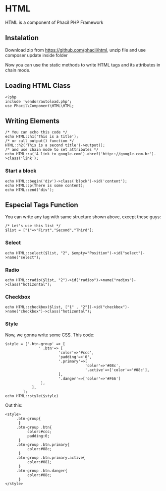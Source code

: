 # HTML
HTML is a component of Phacil PHP Framework

## Instalation 
Download zip from https://github.com/phacil/html, unzip file and use composer update inside folder
   
Now you can use the static methods to write HTML tags and its attributes in chain mode.

## Loading HTML Class
    
    <?php
    include 'vendor/autoload.php';
    use Phacil\Component\HTML\HTML;

## Writing Elements
    
    /* You can echo this code */
    echo HTML::h1('This is a title');
    /* or call output() function */
    HTML::h2('This is a second title')->output();
    /* and use chain mode to set attributes */
    echo HTML::a('A link to google.com')->href('http:://google.com.br')->class('link');

### Start a block
    
    echo HTML::begin('div')->class('block')->id('content');
    echo HTML::p(There is some content);
    echo HTML::end('div');

## Especial Tags Function
You can write any tag with same structure shown above, except these guys:
    
    /* Let's use this list */
    $list = ["1"=>"First","Second","Third"];

### Select
    echo HTML::select($list, "2", $empty="Position")->id("select")->name("select");

### Radio
    
    echo HTML::radio($list, "2")->id("radios")->name("radios")->class("hotizontal");

### Checkbox
    
    echo HTML::checkbox($list, ["1" , "2"])->id("checkbox")->name("checkbox")->class("hotizontal");

### Style
Now, we gonna write some CSS.
This code: 

    $style = ['.btn-group' => [
                   ' .btn'=> [                    
                            'color'=>'#ccc',
                            'padding'=>'0',
                            '.primary'=>[
                                        'color'=>'#08c',
                                        '.active'=>['color'=>'#08c'],
                            ],
                            '.danger'=>['color'=>'#F66']
                    ],
                ],
            ];
    echo HTML::style($style)

Out this:

    <style>
         .btn-group{
          }
         .btn-group .btn{
	          color:#ccc;
	          padding:0;
          }
         .btn-group .btn.primary{
	          color:#08c;
          }
         .btn-group .btn.primary.active{
	          color:#081;
          }
         .btn-group .btn.danger{
	          color:#08c;
          }
    </style>
